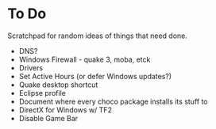 To Do
=====

Scratchpad for random ideas of things that need done.

* DNS?
* Windows Firewall - quake 3, moba, etck
* Drivers
* Set Active Hours (or defer Windows updates?)
* Quake desktop shortcut
* Eclipse profile
* Document where every choco package installs its stuff to
* DirectX for Windows w/ TF2
* Disable Game Bar
